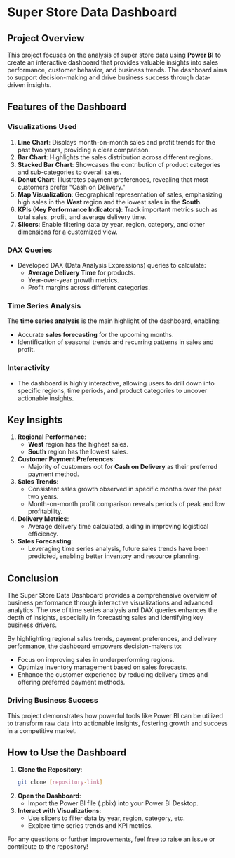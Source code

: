 
# Super Store Data Dashboard

## Project Overview

This project focuses on the analysis of super store data using **Power BI** to create an interactive dashboard that provides valuable insights into sales performance, customer behavior, and business trends. The dashboard aims to support decision-making and drive business success through data-driven insights.

## Features of the Dashboard

### Visualizations Used

1. **Line Chart**: Displays month-on-month sales and profit trends for the past two years, providing a clear comparison.
2. **Bar Chart**: Highlights the sales distribution across different regions.
3. **Stacked Bar Chart**: Showcases the contribution of product categories and sub-categories to overall sales.
4. **Donut Chart**: Illustrates payment preferences, revealing that most customers prefer "Cash on Delivery."
5. **Map Visualization**: Geographical representation of sales, emphasizing high sales in the **West** region and the lowest sales in the **South**.
6. **KPIs (Key Performance Indicators)**: Track important metrics such as total sales, profit, and average delivery time.
7. **Slicers**: Enable filtering data by year, region, category, and other dimensions for a customized view.

### DAX Queries

- Developed DAX (Data Analysis Expressions) queries to calculate:
  - **Average Delivery Time** for products.
  - Year-over-year growth metrics.
  - Profit margins across different categories.

### Time Series Analysis

The **time series analysis** is the main highlight of the dashboard, enabling:

- Accurate **sales forecasting** for the upcoming months.
- Identification of seasonal trends and recurring patterns in sales and profit.

### Interactivity

- The dashboard is highly interactive, allowing users to drill down into specific regions, time periods, and product categories to uncover actionable insights.

## Key Insights

1. **Regional Performance**:
   - **West** region has the highest sales.
   - **South** region has the lowest sales.
2. **Customer Payment Preferences**:
   - Majority of customers opt for **Cash on Delivery** as their preferred payment method.
3. **Sales Trends**:
   - Consistent sales growth observed in specific months over the past two years.
   - Month-on-month profit comparison reveals periods of peak and low profitability.
4. **Delivery Metrics**:
   - Average delivery time calculated, aiding in improving logistical efficiency.
5. **Sales Forecasting**:
   - Leveraging time series analysis, future sales trends have been predicted, enabling better inventory and resource planning.

## Conclusion

The Super Store Data Dashboard provides a comprehensive overview of business performance through interactive visualizations and advanced analytics. The use of time series analysis and DAX queries enhances the depth of insights, especially in forecasting sales and identifying key business drivers.

By highlighting regional sales trends, payment preferences, and delivery performance, the dashboard empowers decision-makers to:

- Focus on improving sales in underperforming regions.
- Optimize inventory management based on sales forecasts.
- Enhance the customer experience by reducing delivery times and offering preferred payment methods.

### Driving Business Success

This project demonstrates how powerful tools like Power BI can be utilized to transform raw data into actionable insights, fostering growth and success in a competitive market.

## How to Use the Dashboard

1. **Clone the Repository**:
   ```bash
   git clone [repository-link]
   ```
2. **Open the Dashboard**:
   - Import the Power BI file (.pbix) into your Power BI Desktop.
3. **Interact with Visualizations**:
   - Use slicers to filter data by year, region, category, etc.
   - Explore time series trends and KPI metrics.

For any questions or further improvements, feel free to raise an issue or contribute to the repository!
